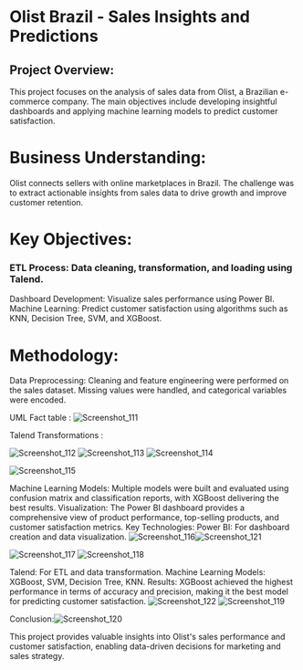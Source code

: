 # Olist Brazil - Sales Insights and Predictions
## Project Overview:
This project focuses on the analysis of sales data from Olist, a Brazilian e-commerce company. The main objectives include developing insightful dashboards and applying machine learning models to predict customer satisfaction.

# Business Understanding:
Olist connects sellers with online marketplaces in Brazil. The challenge was to extract actionable insights from sales data to drive growth and improve customer retention.

# Key Objectives:
### ETL Process: Data cleaning, transformation, and loading using Talend.
Dashboard Development: Visualize sales performance using Power BI.
Machine Learning: Predict customer satisfaction using algorithms such as KNN, Decision Tree, SVM, and XGBoost.
# Methodology:
Data Preprocessing: Cleaning and feature engineering were performed on the sales dataset. Missing values were handled, and categorical variables were encoded.

UML Fact table :
![Screenshot_111](https://github.com/user-attachments/assets/9e137a25-9f88-42c2-ba6b-831c7fc1807d)


Talend Transformations :

![Screenshot_112](https://github.com/user-attachments/assets/b9e32403-87d3-4658-ba53-5f3051ea20df)
![Screenshot_113](https://github.com/user-attachments/assets/22919bb9-82a8-4824-bad7-a9e58f6d63e0)
![Screenshot_114](https://github.com/user-attachments/assets/5a7972f8-7f4f-4eaa-8290-74dfbb9bdd79)

![Screenshot_115](https://github.com/user-attachments/assets/b3ee71a0-fe54-494b-b252-89927def58c8)

Machine Learning Models: Multiple models were built and evaluated using confusion matrix and classification reports, with XGBoost delivering the best results.
Visualization: The Power BI dashboard provides a comprehensive view of product performance, top-selling products, and customer satisfaction metrics.
Key Technologies:
Power BI: For dashboard creation and data visualization.
![Screenshot_116](https://github.com/user-attachments/assets/4d6f5c3e-a300-4548-b66a-60793dc0c0ab)![Screenshot_121](https://github.com/user-attachments/assets/f2202ff9-8746-4272-b16e-536c0241079b)

![Screenshot_117](https://github.com/user-attachments/assets/b889673c-d022-4783-9406-4a5b2221e38b)
![Screenshot_118](https://github.com/user-attachments/assets/57394840-61fe-4522-a8c2-556f425c6f4c)

Talend: For ETL and data transformation.
Machine Learning Models: XGBoost, SVM, Decision Tree, KNN.
Results:
XGBoost achieved the highest performance in terms of accuracy and precision, making it the best model for predicting customer satisfaction.
![Screenshot_122](https://github.com/user-attachments/assets/b8c5769f-e2f8-4228-8479-dce9f280d181)
![Screenshot_119](https://github.com/user-attachments/assets/9125d619-cb27-4b81-a593-b649139f5720)

Conclusion:![Screenshot_120](https://github.com/user-attachments/assets/6403ff90-d432-4432-a3cb-4e4659494479)

This project provides valuable insights into Olist's sales performance and customer satisfaction, enabling data-driven decisions for marketing and sales strategy.


